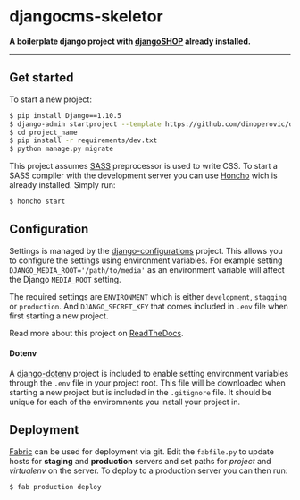 # djangocms-skeletor

**A boilerplate django project with [djangoSHOP](http://www.django-shop.org) already installed.**

---

## Get started

To start a new project:

```bash
$ pip install Django==1.10.5
$ django-admin startproject --template https://github.com/dinoperovic/djangocms-skeletor/archive/master.zip -e py,md,env project_name
$ cd project_name
$ pip install -r requirements/dev.txt
$ python manage.py migrate
```

This project assumes [SASS](http://sass-lang.com/) preprocessor is used to write CSS. To start a SASS compiler with
the development server you can use [Honcho](https://github.com/nickstenning/honcho) wich is already installed.
Simply run:

```bash
$ honcho start
```

## Configuration

Settings is managed by the [django-configurations](https://github.com/jazzband/django-configurations) project.
This allows you to configure the settings using environment variables. For example setting `DJANGO_MEDIA_ROOT='/path/to/media'`
as an environment variable will affect the Django `MEDIA_ROOT` setting.

The required settings are `ENVIRONMENT` which is either `development`, `stagging` or `production`. And ``DJANGO_SECRET_KEY``
that comes included in `.env` file when first starting a new project.

Read more about this project on [ReadTheDocs](https://django-configurations.readthedocs.io).

#### Dotenv

A [django-dotenv](https://github.com/jpadilla/django-dotenv) project is included to enable setting environment variables
through the `.env` file in your project root. This file will be downloaded when starting a new project but is included
in the `.gitignore` file. It should be unique for each of the enviromnents you install your project in.


## Deployment

[Fabric](http://www.fabfile.org/) can be used for deployment via git. Edit the `fabfile.py` to update hosts for
**staging** and **production** servers and set paths for *project* and *virtualenv* on the server.
To deploy to a production server you can then run:

```bash
$ fab production deploy
```
